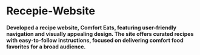 # Recepie-Website
**Developed a recipe website, Comfort Eats, featuring user-friendly navigation and visually appealing design. The site offers curated recipes with easy-to-follow instructions, focused on delivering comfort food favorites for a broad audience.**
